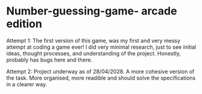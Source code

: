 # Number-guessing-game- arcade edition

Attempt 1: The first version of this game, was my first and very messy attempt at coding a game ever! I did very minimal research, just to see initial ideas, thought processes, and understanding of the project. Honestly, probably has bugs here and there.

Attempt 2: Project underway as of 28/04/2028. A more cohesive version of the task. More organised, more readible and should solve the specifications in a clearer way.
